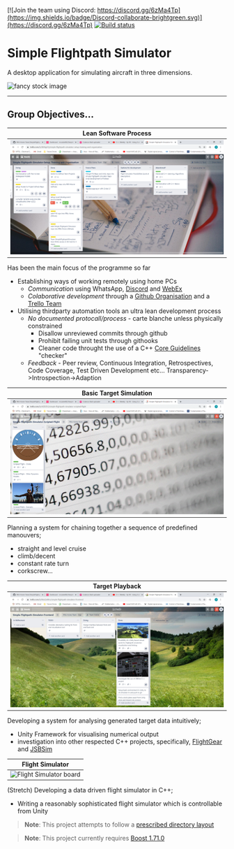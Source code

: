 [![Join the team using Discord: https://discord.gg/6zMa4Tp](https://img.shields.io/badge/Discord-collaborate-brightgreen.svg)](https://discord.gg/6zMa4Tp)
[![Build status](https://ci.appveyor.com/api/projects/status/07276mey39n8kaob?svg=true)](https://ci.appveyor.com/project/DavidMcCabe/simpleflightpathsimulator)

# Simple Flightpath Simulator

A desktop application for simulating aircraft in three dimensions.

![fancy stock image](https://cdn.pixabay.com/photo/2019/03/23/20/01/aircraft-4076160_1280.jpg)

---

## Group Objectives...

|**Lean Software Process** | 
|---|
|![Software Process Board](./docs/artwork/Trello_16.04.2020/Software-process-board.png) |
Has been the main focus of the programme so far
- Establishing ways of working remotely using home PCs
  - *Communication* using WhatsApp, [Discord](https://discord.gg/6zMa4Tp) and [WebEx](https://selex-es.webex.com/selex-es/j.php?MTID=m992415bfae7c0d8952ab784b2ff517f1)
  - *Colaborative development* through a [Github Organisation](https://github.com/RRA-Home-Team) and a [Trello Team](https://trello.com/simpleflightpathgeneratorteam/home)
- Utilising thirdparty automation tools an ultra lean development process
  - *No documented protocall/process* - carte blanche unless physically constrained
    - Disallow unreviewed commits through github
    - Prohibit failing unit tests through githooks
    - Cleaner code throught the use of a C++ [Core Guidelines](https://isocpp.github.io/CppCoreGuidelines/CppCoreGuidelines) "checker"
  - *Feedback* - Peer review, Continuous Integration, Retrospectives, Code Coverage, Test Driven Development etc... Transparency->Introspection->Adaption

|**Basic Target Simulation**|
|---|
|![Basic Target Simulation](./docs/artwork/Trello_16.04.2020/scripted-flight-board.gif) |
Planning a system for chaining together a sequence of predefined manouvers;
- straight and level cruise
- climb/decent
- constant rate turn
- corkscrew...

|**Target Playback**| 
|---|
|![Playback board](./docs/artwork/Trello_16.04.2020/Playback-board.jpg)|
Developing a system for analysing generated target data intuitively;
- Unity Framework for visualising numerical output
- investigation into other respected C++ projects, specifically, [FlightGear](https://en.wikipedia.org/wiki/FlightGear) and [JSBSim](https://en.wikipedia.org/wiki/JSBSim)
 
|**Flight Simulator**|
|---|
|![Flight Simulator board](./docs/artwork/Trello_16.04.2020/F16-board.bmp)|
(Stretch) Developing a data driven flight simulator in C++;
- Writing a reasonably sophisticated flight simulator which is controllable from Unity




>**Note**: This project attempts to follow a [prescribed directory layout](https://api.csswg.org/bikeshed/?force=1&url=https://raw.githubusercontent.com/vector-of-bool/pitchfork/develop/data/spec.bs)

> **Note**: This project currently requires [Boost 1.71.0](https://www.boost.org/users/history/version_1_71_0.html)